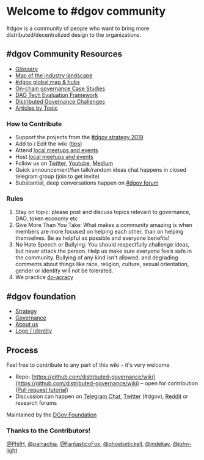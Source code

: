 # Welcome to \#dgov community

\#dgov is a community of people who want to bring more distributed/decentralized design to the organizations.

## \#dgov Community Resources

* [Glossary](resources/glossary.md)
* [Map of the industry landscape](resources/dgov-industry-landscape.md) 
* [\#dgov global map & hubs](resources/map-of-the-industry-landscape.md)
* [On-chain governance Case Studies](resources/protocol-governance-case-studies.md)
* [DAO Tech Evaluation Framework](resources/dao-infrastructure-interoperability.md)
* [Distributed Governance Challenges](resources/distributed-governance-challenges.md)
* [Articles by Topic](resources/articles-by-topic-1.md)

### How to Contribute

* Support the projects from the [\#dgov strategy 2019](foundation/dgov-collaboration-strategy/)
* Add to / Edit the wiki \([tips](./#process)\)
* Attend [local meetups and events](resources/dgov-industry-landscape.md#events)
* Host [local meetups and events](https://wiki.dgov.foundation/how-to-contribute/meetups)
* Follow us on [Twitter](https://twitter.com/dgovearth), [Youtube](https://www.youtube.com/channel/UCGZX1WbJNjuxma-7SXRdRDg), [Medium](https://medium.com/dgov)
* Quick announcement/fun talk/random ideas chat happens in closed telegram group \(join to get invite\)
* Substantial, deep conversations happen on [\#dgov forum](http://forum.dgov.foundation)

### Rules

1. Stay on topic: please post and discuss topics relevant to governance, DAO, token economy etc
2. Give More Than You Take: What makes a community amazing is when members are more focused on helping each other, than on helping themselves. Be as helpful as possible and everyone benefits!
3. No Hate Speech or Bullying: You should respectfully challenge ideas, but never attack the person. Help us make sure everyone feels safe in the community. Bullying of any kind isn't allowed, and degrading comments about things like race, religion, culture, sexual orientation, gender or identity will not be tolerated.
4. We practice [do-acracy](https://communitywiki.org/wiki/DoOcracy)

## \#dgov foundation

* [Strategy](foundation/dgov-collaboration-strategy/)
* [Governance](foundation/roles/)
* [About us](foundation/dgov-history.md)
* [Logo / Identity](foundation/identity.md)

## Process

Feel free to contribute to any part of this wiki – it's very welcome

* Repo: [https://github.com/distributed-governance/wiki](https://github.com/distributed-governance/wiki) – open for contribution \([Pull request tutorial](https://www.youtube.com/watch?v=IBYHohWm_5w)\)
* Discussion can happen on [Telegram Chat](https://dgov.foundation/#join), [Twitter](https://twitter.com/hashtag/dgov) \(\#dgov\), [Reddit](https://new.reddit.com/r/dgov/) or research forums

Maintained by the [DGov Foundation](https://dgov.foundation/)

### Thanks to the Contributors!

[@PhilH](https://github.com/PhilH), [@parrachia](https://github.com/parrachia), [@FantasticoFox](https://github.com/FantasticoFox), [@phoebetickell](https://github.com/phoebetickell), [@indekay](https://github.com/indekay), [@john-light](https://github.com/john-light)

